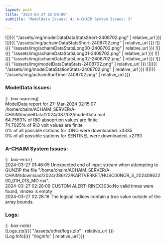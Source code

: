 ```yaml
---
layout: post
title: "2024-03-27 02:00:00"
subtitle: "ModelData Issues: 4; A-CHAIM System Issues: 3"

---
```


![]({{ "/assets/img/modelDataDataStatsShort-2408702.png" | relative_url }})
![]({{ "/assets/img/achaimDataStatsShort-2408702.png" | relative_url }})
![]({{ "/assets/img/achaimDataStatsLong00-2408702.png" | relative_url }})
![]({{ "/assets/img/achaimDataStatsLong01-2408702.png" | relative_url }})
![]({{ "/assets/img/achaimDataStatsLong02-2408702.png" | relative_url }})
![]({{ "/assets/img/modelDataDataStats-2408702.png" | relative_url }})
![]({{ "/assets/img/modelDataStationStats-2408702.png" | relative_url }})
![]({{ "/assets/img/achaimRunTime-2408702.png" | relative_url }})


### ModelData Issues:  
  
{: .box-warning}  
 ModelData report for 27-Mar-2024 02:15:07   
 /home/chaim/ACHAIM_SERVER/A-CHAIM/modelData/2024/087/02/modelData.mat   
 64.7563% of RIO absoprtion values are finite   
 74.7025% of RIO volt values are finite   
 0% of all possible stations for IONO were downloaded. x3335   
 0% of all possible stations for SENTINEL were downloaded. x2790   
  
### A-CHAIM System Issues:  
  
{: .box-error}  
2024-03-27 01:46:05 Unexpected end of input stream when attempting to GUNZIP the file "/home/chaim/ACHAIM_SERVER/A-CHAIM/download/2024/086/22/KARTVERKET/HUSC00NOR_S_20240862200_01H_01S_MO.rnx".  
2024-03-27 02:28:09 CUSTOM ALERT: RINEX303o:No valid times were found, vIndex is empty  
2024-03-27 02:28:16 The logical indices contain a true value outside of the array bounds.  

### Logs:  
  
{: .box-note}  
[Logs.zip]({{ "/assets/other/logs.zip" | relative_url }})  
[Log Info]({{ "/logInfo" | relative_url }})  
